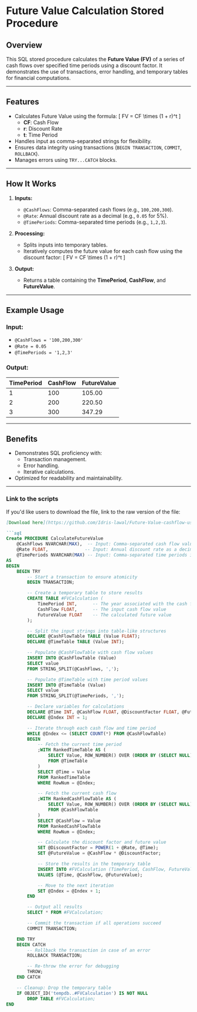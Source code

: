 # Future Value Calculation Stored Procedure

## Overview
This SQL stored procedure calculates the **Future Value (FV)** of a series of cash flows over specified time periods using a discount factor. It demonstrates the use of transactions, error handling, and temporary tables for financial computations.

---

## Features
- Calculates Future Value using the formula:
  \[
  FV = CF \times (1 + r)^t
  \]
  - **CF**: Cash Flow
  - **r**: Discount Rate
  - **t**: Time Period
- Handles input as comma-separated strings for flexibility.
- Ensures data integrity using transactions (`BEGIN TRANSACTION`, `COMMIT`, `ROLLBACK`).
- Manages errors using `TRY...CATCH` blocks.

---

## How It Works
1. **Inputs:**
   - `@CashFlows`: Comma-separated cash flows (e.g., `100,200,300`).
   - `@Rate`: Annual discount rate as a decimal (e.g., `0.05` for 5%).
   - `@TimePeriods`: Comma-separated time periods (e.g., `1,2,3`).

2. **Processing:**
   - Splits inputs into temporary tables.
   - Iteratively computes the future value for each cash flow using the discount factor:
     \[
     FV = CF \times (1 + r)^t
     \]

3. **Output:**
   - Returns a table containing the **TimePeriod**, **CashFlow**, and **FutureValue**.

---

## Example Usage
### Input:
- `@CashFlows = '100,200,300'`
- `@Rate = 0.05`
- `@TimePeriods = '1,2,3'`

### Output:
| TimePeriod | CashFlow | FutureValue |
|------------|----------|-------------|
| 1          | 100      | 105.00      |
| 2          | 200      | 220.50      |
| 3          | 300      | 347.29      |

---

## Benefits
- Demonstrates SQL proficiency with:
  - Transaction management.
  - Error handling.
  - Iterative calculations.
- Optimized for readability and maintainability.



---

### **Link to the scripts**
If you'd like users to download the file, link to the raw version of the file:

```markdown
[Download here](https://github.com/Idris-lawal/Future-Value-cashflow-using-SQL/blob/main/CashflowFV%20scripts.sql)

```sql
Create PROCEDURE CalculateFutureValue
    @CashFlows NVARCHAR(MAX),  -- Input: Comma-separated cash flow values
    @Rate FLOAT,              -- Input: Annual discount rate as a decimal (e.g., 0.05 for 5%)
    @TimePeriods NVARCHAR(MAX) -- Input: Comma-separated time periods in years
AS
BEGIN
    BEGIN TRY
        -- Start a transaction to ensure atomicity
        BEGIN TRANSACTION;

        -- Create a temporary table to store results
        CREATE TABLE #FVCalculation (
            TimePeriod INT,      -- The year associated with the cash flow
            CashFlow FLOAT,      -- The input cash flow value
            FutureValue FLOAT    -- The calculated future value
        );

        -- Split the input strings into table-like structures
        DECLARE @CashFlowTable TABLE (Value FLOAT);
        DECLARE @TimeTable TABLE (Value INT);

        -- Populate @CashFlowTable with cash flow values
        INSERT INTO @CashFlowTable (Value)
        SELECT value
        FROM STRING_SPLIT(@CashFlows, ',');

        -- Populate @TimeTable with time period values
        INSERT INTO @TimeTable (Value)
        SELECT value
        FROM STRING_SPLIT(@TimePeriods, ',');

        -- Declare variables for calculations
        DECLARE @Time INT, @CashFlow FLOAT, @DiscountFactor FLOAT, @FutureValue FLOAT;
        DECLARE @Index INT = 1;

        -- Iterate through each cash flow and time period
        WHILE @Index <= (SELECT COUNT(*) FROM @CashFlowTable)
        BEGIN
            -- Fetch the current time period
            ;WITH RankedTimeTable AS (
                SELECT Value, ROW_NUMBER() OVER (ORDER BY (SELECT NULL)) AS RowNum
                FROM @TimeTable
            )
            SELECT @Time = Value
            FROM RankedTimeTable
            WHERE RowNum = @Index;

            -- Fetch the current cash flow
            ;WITH RankedCashFlowTable AS (
                SELECT Value, ROW_NUMBER() OVER (ORDER BY (SELECT NULL)) AS RowNum
                FROM @CashFlowTable
            )
            SELECT @CashFlow = Value
            FROM RankedCashFlowTable
            WHERE RowNum = @Index;

            -- Calculate the discount factor and future value
            SET @DiscountFactor = POWER(1 + @Rate, @Time);
            SET @FutureValue = @CashFlow * @DiscountFactor;

            -- Store the results in the temporary table
            INSERT INTO #FVCalculation (TimePeriod, CashFlow, FutureValue)
            VALUES (@Time, @CashFlow, @FutureValue);

            -- Move to the next iteration
            SET @Index = @Index + 1;
        END

        -- Output all results
        SELECT * FROM #FVCalculation;

        -- Commit the transaction if all operations succeed
        COMMIT TRANSACTION;

    END TRY
    BEGIN CATCH
        -- Rollback the transaction in case of an error
        ROLLBACK TRANSACTION;

        -- Re-throw the error for debugging
        THROW;
    END CATCH

    -- Cleanup: Drop the temporary table
    IF OBJECT_ID('tempdb..#FVCalculation') IS NOT NULL
        DROP TABLE #FVCalculation;
END
